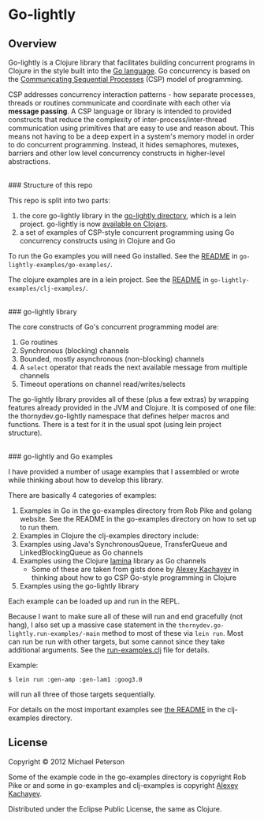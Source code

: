 # Go-lightly

## Overview

Go-lightly is a Clojure library that facilitates building concurrent programs in Clojure in the style built into the [Go language](http://golang.org/).  Go concurrency is based on the [Communicating Sequential Processes](http://en.wikipedia.org/wiki/Communicating_sequential_processes) (CSP) model of programming.  

CSP addresses concurrency interaction patterns - how separate processes, threads or routines communicate and coordinate with each other via **message passing**. A CSP language or library is intended to provided constructs that reduce the complexity of inter-process/inter-thread communication using primitives that are easy to use and reason about. This means not having to be a deep expert in a system's memory model in order to do concurrent programming. Instead, it hides semaphores, mutexes, barriers and other low level concurrency constructs in higher-level abstractions.

<br>
### Structure of this repo

This repo is split into two parts:

1. the core go-lightly library in the [go-lightly directory](https://github.com/midpeter444/go-lightly/tree/master/go-lightly), which is a lein project. go-lightly is now [available on Clojars](https://clojars.org/thornydev/go-lightly/versions/0.4.0).
2. a set of examples of CSP-style concurrent programming using Go concurrency constructs using in Clojure and Go

To run the Go examples you will need Go installed.  See the [README](https://github.com/midpeter444/go-lightly/tree/master/go-lightly-examples/go-examples) in `go-lightly-examples/go-examples/`.

The clojure examples are in a lein project.  See the [README](https://github.com/midpeter444/go-lightly/tree/master/go-lightly-examples/clj-examples) in `go-lightly-examples/clj-examples/`.


<br>
### go-lightly library

The core constructs of Go's concurrent programming model are:

1. Go routines
2. Synchronous (blocking) channels
3. Bounded, mostly asynchronous (non-blocking) channels
4. A `select` operator that reads the next available message from multiple channels
5. Timeout operations on channel read/writes/selects

The go-lightly library provides all of these (plus a few extras) by wrapping features already provided in the JVM and Clojure.  It is composed of one file: the thornydev.go-lightly namespace that defines helper macros and functions.  There is a test for it in the usual spot (using lein project structure).

<br>
### go-lightly and Go examples

I have provided a number of usage examples that I assembled or wrote while thinking about how to develop this library.

There are basically 4 categories of examples:

1. Examples in Go in the go-examples directory from Rob Pike and golang website.  See the README in the go-examples directory on how to set up to run them.
2. Examples in Clojure the clj-examples directory include:
  1. Examples using Java's SynchronousQueue, TransferQueue and LinkedBlockingQueue as Go channels
  2. Examples using the Clojure [lamina](https://github.com/ztellman/lamina) library as Go channels
     * Some of these are taken from gists done by [Alexey Kachayev](https://github.com/kachayev) in thinking about how to go CSP Go-style programming in Clojure
  3. Examples using the go-lightly library

Each example can be loaded up and run in the REPL.

Because I want to make sure all of these will run and end gracefully (not hang), I also set up a massive case statement in the `thornydev.go-lightly.run-examples/-main` method to most of these via `lein run`.  Most can run be run with other targets, but some cannot since they take additional arguments.  See the [run-examples.clj](https://github.com/midpeter444/go-lightly/blob/master/go-lightly-examples/clj-examples/src/thornydev/go_lightly/run_examples.clj) file for details.

Example:

    $ lein run :gen-amp :gen-lam1 :goog3.0

will run all three of those targets sequentially.

For details on the most important examples see [the README](https://github.com/midpeter444/go-lightly/tree/master/go-lightly-examples/clj-examples) in the clj-examples directory.


## License

Copyright © 2012 Michael Peterson

Some of the example code in the go-examples directory is copyright Rob Pike or and some in go-examples and clj-examples is copyright [Alexey Kachayev](https://github.com/kachayev).

Distributed under the Eclipse Public License, the same as Clojure.
